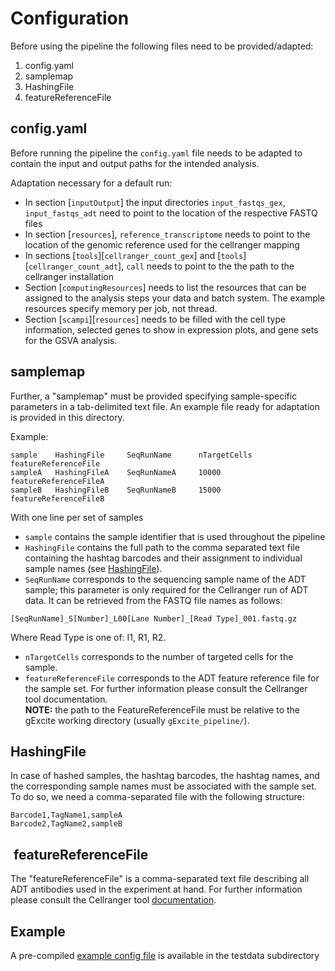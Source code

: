# Configuration

Before using the pipeline the following files need to be provided/adapted:

1. config.yaml
2. samplemap
3. HashingFile
4. featureReferenceFile

## config.yaml

Before running the pipeline the `config.yaml` file needs to be adapted to contain the input and output paths for the intended analysis.

Adaptation necessary for a default run:

- In section [`inputOutput`] the input directories `input_fastqs_gex`, `input_fastqs_adt` need to point to the location of the respective FASTQ files
- In section [`resources`], `reference_transcriptome` needs to point to the location of the genomic reference used for the cellranger mapping
- In sections [`tools`][`cellranger_count_gex`] and [`tools`][`cellranger_count_adt`], `call` needs to point to the the path to the cellranger installation
- Section [`computingResources`] needs to list the resources that can be assigned to the analysis steps your data and batch system. The example resources specify memory per job, not thread.
- Section [`scampi`][`resources`] needs to be filled with the cell type information, selected genes to show in expression plots, and gene sets for the GSVA analysis.

## samplemap

Further, a "samplemap" must be provided specifying sample-specific parameters in a tab-delimited text file.
An example file ready for adaptation is provided in this directory.

Example:

```
sample    HashingFile     SeqRunName      nTargetCells    featureReferenceFile
sampleA   HashingFileA    SeqRunNameA     10000           featureReferenceFileA
sampleB   HashingFileB    SeqRunNameB     15000           featureReferenceFileB
```

With one line per set of samples

- `sample` contains the sample identifier that is used throughout the pipeline
- `HashingFile` contains the full path to the comma separated text file containing the hashtag barcodes and their assignment to individual sample names (see [HashingFile](#hashingfile)).
- `SeqRunName` corresponds to the sequencing sample name of the ADT sample; this parameter is only required for the Cellranger run of ADT data. It can be retrieved from the FASTQ file names as follows:

```
[SeqRunName]_S[Number]_L00[Lane Number]_[Read Type]_001.fastq.gz
```

Where Read Type is one of: I1, R1, R2.

- `nTargetCells` corresponds to the number of targeted cells for the sample.
- `featureReferenceFile` corresponds to the ADT feature reference file for the sample set. For further information please consult the Cellranger tool documentation.  
**NOTE:** the path to the FeatureReferenceFile must be relative to the gExcite working directory (usually `gExcite_pipeline/`).

## HashingFile

In case of hashed samples, the hashtag barcodes, the hashtag names, and the corresponding sample names must be associated with the sample set. To do so, we need a comma-separated file with the following structure:

```
Barcode1,TagName1,sampleA
Barcode2,TagName2,sampleB
```

##  featureReferenceFile

The "featureReferenceFile" is a comma-separated text file describing all ADT antibodies used in the experiment at hand.
For further information please consult the Cellranger tool [documentation](https://support.10xgenomics.com/single-cell-gene-expression/software/pipelines/latest/using/feature-bc-analysis#feature-ref).

## Example

A pre-compiled [example config file](testdata/config_testdata.yaml) is available in the testdata subdirectory
